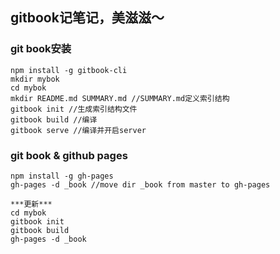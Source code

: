 ## gitbook记笔记，美滋滋～

### git book安装
```
npm install -g gitbook-cli
mkdir mybok
cd mybok
mkdir README.md SUMMARY.md //SUMMARY.md定义索引结构
gitbook init //生成索引结构文件
gitbook build //编译
gitbook serve //编译并开启server
```

### git book & github pages
```
npm install -g gh-pages
gh-pages -d _book //move dir _book from master to gh-pages
```

```
***更新***
cd mybok
gitbook init
gitbook build
gh-pages -d _book
```
